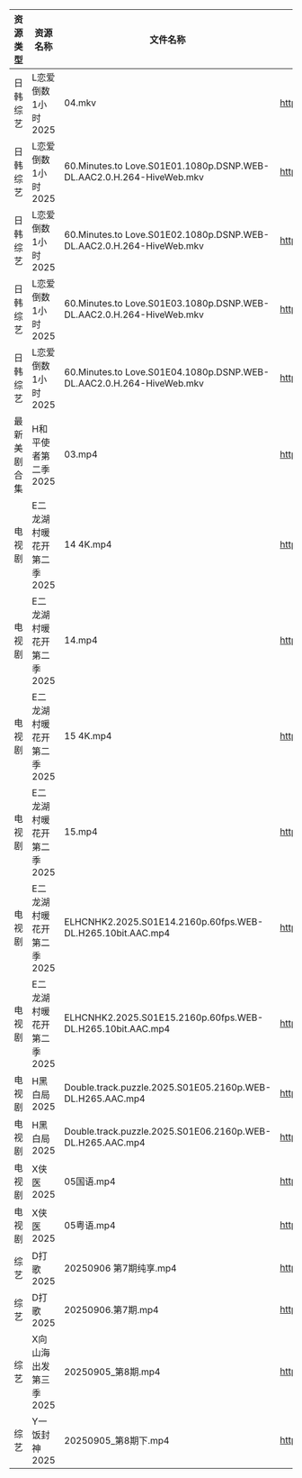 | 资源类型   | 资源名称            | 文件名称                                                                 | 分享链接                                 | 更新时间                |
| ------ | --------------- | -------------------------------------------------------------------- | ------------------------------------ | ------------------- |
| 日韩综艺   | L恋爱倒数1小时2025    | 04.mkv                                                               | https://pan.quark.cn/s/8e32fe75dba6  | 2025-09-06 16:30:39 |
| 日韩综艺   | L恋爱倒数1小时2025    | 60.Minutes.to Love.S01E01.1080p.DSNP.WEB-DL.AAC2.0.H.264-HiveWeb.mkv | https://pan.quark.cn/s/8e32fe75dba6  | 2025-09-06 10:30:40 |
| 日韩综艺   | L恋爱倒数1小时2025    | 60.Minutes.to Love.S01E02.1080p.DSNP.WEB-DL.AAC2.0.H.264-HiveWeb.mkv | https://pan.quark.cn/s/8e32fe75dba6  | 2025-09-06 10:30:36 |
| 日韩综艺   | L恋爱倒数1小时2025    | 60.Minutes.to Love.S01E03.1080p.DSNP.WEB-DL.AAC2.0.H.264-HiveWeb.mkv | https://pan.quark.cn/s/8e32fe75dba6  | 2025-09-06 10:30:44 |
| 日韩综艺   | L恋爱倒数1小时2025    | 60.Minutes.to Love.S01E04.1080p.DSNP.WEB-DL.AAC2.0.H.264-HiveWeb.mkv | https://pan.quark.cn/s/8e32fe75dba6  | 2025-09-06 10:30:53 |
| 最新美剧合集 | H和平使者第二季2025    | 03.mp4                                                               | https://www.alipan.com/s/5Gf8XwFvkUq | 2025-09-06 09:59:39 |
| 电视剧    | E二龙湖村暖花开第二季2025 | 14 4K.mp4                                                            | https://www.alipan.com/s/8v2qX3dsefF | 2025-09-06 17:59:30 |
| 电视剧    | E二龙湖村暖花开第二季2025 | 14.mp4                                                               | https://www.alipan.com/s/8v2qX3dsefF | 2025-09-06 17:59:29 |
| 电视剧    | E二龙湖村暖花开第二季2025 | 15 4K.mp4                                                            | https://www.alipan.com/s/8v2qX3dsefF | 2025-09-06 17:59:28 |
| 电视剧    | E二龙湖村暖花开第二季2025 | 15.mp4                                                               | https://www.alipan.com/s/8v2qX3dsefF | 2025-09-06 17:59:28 |
| 电视剧    | E二龙湖村暖花开第二季2025 | ELHCNHK2.2025.S01E14.2160p.60fps.WEB-DL.H265.10bit.AAC.mp4           | https://pan.quark.cn/s/8fd0747e49e4  | 2025-09-06 16:15:35 |
| 电视剧    | E二龙湖村暖花开第二季2025 | ELHCNHK2.2025.S01E15.2160p.60fps.WEB-DL.H265.10bit.AAC.mp4           | https://pan.quark.cn/s/8fd0747e49e4  | 2025-09-06 16:15:32 |
| 电视剧    | H黑白局2025        | Double.track.puzzle.2025.S01E05.2160p.WEB-DL.H265.AAC.mp4            | https://pan.quark.cn/s/18c72e14cfcd  | 2025-09-06 16:17:31 |
| 电视剧    | H黑白局2025        | Double.track.puzzle.2025.S01E06.2160p.WEB-DL.H265.AAC.mp4            | https://pan.quark.cn/s/18c72e14cfcd  | 2025-09-06 16:17:28 |
| 电视剧    | X侠医2025         | 05国语.mp4                                                             | https://pan.quark.cn/s/9e02baaca836  | 2025-09-06 10:24:25 |
| 电视剧    | X侠医2025         | 05粤语.mp4                                                             | https://pan.quark.cn/s/9e02baaca836  | 2025-09-06 10:24:30 |
| 综艺     | D打歌2025         | 20250906 第7期纯享.mp4                                                   | https://pan.quark.cn/s/bd23329f1a1a  | 2025-09-06 16:28:40 |
| 综艺     | D打歌2025         | 20250906.第7期.mp4                                                     | https://pan.quark.cn/s/bd23329f1a1a  | 2025-09-06 16:28:43 |
| 综艺     | X向山海出发第三季2025   | 20250905_第8期.mp4                                                     | https://www.alipan.com/s/e8WMpKpkP9w | 2025-09-06 00:01:09 |
| 综艺     | Y一饭封神2025       | 20250905_第8期下.mp4                                                    | https://www.alipan.com/s/w4Qpfj6YdVw | 2025-09-06 00:01:15 |
